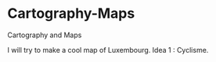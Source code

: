 # Cartography-Maps
Cartography and Maps


I will try to make a cool map of Luxembourg. 
Idea 1 : Cyclisme.  
